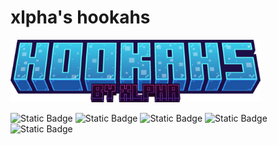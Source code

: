 # xlpha's hookahs

 <img src="/pics/minecraft_title.png" width="400">


 ![Static Badge](https://img.shields.io/badge/made_for-Kreuz_SMP-orange?style=flat) ![Static Badge](https://img.shields.io/badge/%D0%B8%D1%81%D0%BA%D0%BB%D1%8E%D1%87%D0%B8%D1%82%D0%B5%D0%BB%D1%8C%D0%BD%D0%BE-%D1%80%D0%B0%D0%B4%D0%B8_%D0%BA%D0%B0%D0%B9%D1%84%D0%B0-green?style=flat) ![Static Badge](https://img.shields.io/badge/%D1%80%D0%B0%D0%B1%D0%BE%D1%82%D0%B0%D0%B5%D1%82%20%D0%BD%D0%B0-1.21--1.21.1-red?style=flat) ![Static Badge](https://img.shields.io/badge/%D1%82%D0%B8%D0%BA%D0%B0%D1%8E%D1%89%D0%B8%D1%85_%D1%84%D1%83%D0%BD%D0%BA%D1%86%D0%B8%D0%B9-0_%D0%B2%D0%BE%D0%BE%D0%B1%D1%89%D0%B5_%D0%BD%D0%B8_%D0%BE%D0%B4%D0%BD%D0%BE%D0%B9-blue?style=flat) ![Static Badge](https://img.shields.io/badge/%D1%8D%D1%80%D0%B8%D0%BA-%D0%BA%D1%80%D0%B0%D1%81%D0%B0%D0%B2%D1%87%D0%B8%D0%BA-white?style=flat)





